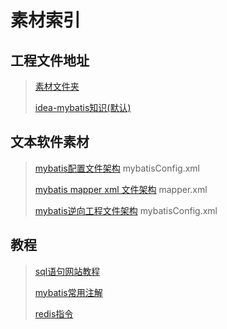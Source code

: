 # 素材索引

## 工程文件地址

>  [素材文件夹](material) 
>
>  [idea-mybatis知识(默认)](material\idea-mybatis-knowledge.bat) 

## 文本软件素材

> [mybatis配置文件架构](material\mybatis-knowledge\src\main\resources\mybatisConfig.xml) 
> mybatisConfig.xml
>
> [mybatis mapper xml 文件架构](material/mapper.xml) 
> mapper.xml
>
>[mybatis逆向工程文件架构](material/mybatis-knowledge/src/main/resources/mybatisConfig.xml) 
> mybatisConfig.xml

## 教程

>   [sql语句网站教程](https://www.w3school.com.cn/sql/index.asp)
>
>   [mybatis常用注解](https://blog.csdn.net/qq_57036151/article/details/139877021)
>
>  [redis指令](http://doc.redisfans.com/) 
